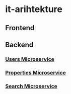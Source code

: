 # it-arihtekture

## Frontend

## Backend

### [Users Microservice](https://github.com/nikkovacevic/it-arihtekture/tree/main/backend/users)

### [Properties Microservice](https://github.com/nikkovacevic/it-arihtekture/tree/main/backend/properties)

### [Search Microservice](https://github.com/nikkovacevic/it-arihtekture/tree/main/backend/search)



